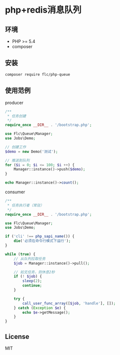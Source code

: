 # php+redis消息队列

## 环境

- PHP >= 5.4
- composer

## 安装

```
composer require flc/php-queue
```

## 使用范例

producer

```php
/**
 * 任务创建
 */
require_once __DIR__ . '/bootstrap.php';

use Flc\Queue\Manager;
use Jobs\Demo;

// 创建工作
$demo = new Demo('测试');

// 推送到队列
for ($i = 0; $i <= 100; $i ++) {
    Manager::instance()->push($demo);
}

echo Manager::instance()->count();
```

consumer

```php
/**
 * 任务执行者（常驻）
 */
require_once __DIR__ . '/bootstrap.php';

use Flc\Queue\Manager;
use Jobs\Demo;

if ('cli' !== php_sapi_name()) {
    die('必须在命令行模式下运行');
}

while (true) {
    // 从队列拉取任务
    $job = Manager::instance()->pull();

    // 如无任务，则休息2秒
    if (! $job) {
        sleep(2);
        continue;
    }

    try {
        call_user_func_array([$job, 'handle'], []);
    } catch (Exception $e) {
        echo $e->getMessage();
    }
}
```

## License

MIT